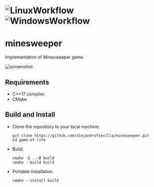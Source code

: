 # ![LinuxWorkflow](https://github.com/alejandrofsevilla/minesweeper/actions/workflows/Linux.yml/badge.svg) ![WindowsWorkflow](https://github.com/alejandrofsevilla/minesweeper/actions/workflows/Windows.yml/badge.svg)
# minesweeper
Implementation of Minesweeper game

![screenshot](https://github.com/user-attachments/assets/36a990b4-d763-4360-a212-9994964b4267)

## Requirements
* C++17 compiler.
* CMake

## Build and Install
- Clone the repository to your local machine.
   ```terminal
   git clone https://github.com/alejandrofsevilla/minesweeper.git
   cd game-of-life
   ```
- Build.
   ```terminal
   cmake -S . -B build
   cmake --build build
   ```
- Portable installation.
   ```terminal
   cmake --install build
   ```
